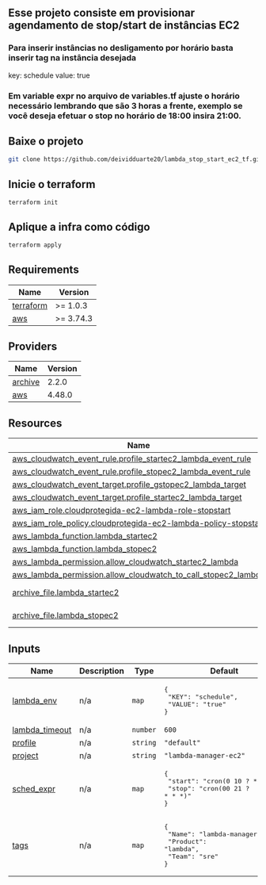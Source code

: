 ## Esse projeto consiste em provisionar agendamento de stop/start de instâncias EC2

### Para inserir instâncias no desligamento por horário basta inserir tag na instância desejada

key: schedule value: true

### Em variable expr no arquivo de variables.tf ajuste o horário necessário lembrando que são 3 horas a frente, exemplo se você deseja efetuar o stop no horário de 18:00 insira 21:00.

## Baixe o projeto
```bash
git clone https://github.com/deividduarte20/lambda_stop_start_ec2_tf.git
```

## Inicie o terraform
```
terraform init
```

## Aplique a infra como código
```bash
terraform apply
```

## Requirements

| Name | Version |
|------|---------|
| <a name="requirement_terraform"></a> [terraform](#requirement\_terraform) | >= 1.0.3 |
| <a name="requirement_aws"></a> [aws](#requirement\_aws) | >= 3.74.3 |

## Providers

| Name | Version |
|------|---------|
| <a name="provider_archive"></a> [archive](#provider\_archive) | 2.2.0 |
| <a name="provider_aws"></a> [aws](#provider\_aws) | 4.48.0 |

## Resources

| Name | Type |
|------|------|
| [aws_cloudwatch_event_rule.profile_startec2_lambda_event_rule](https://registry.terraform.io/providers/hashicorp/aws/latest/docs/resources/cloudwatch_event_rule) | resource |
| [aws_cloudwatch_event_rule.profile_stopec2_lambda_event_rule](https://registry.terraform.io/providers/hashicorp/aws/latest/docs/resources/cloudwatch_event_rule) | resource |
| [aws_cloudwatch_event_target.profile_gstopec2_lambda_target](https://registry.terraform.io/providers/hashicorp/aws/latest/docs/resources/cloudwatch_event_target) | resource |
| [aws_cloudwatch_event_target.profile_startec2_lambda_target](https://registry.terraform.io/providers/hashicorp/aws/latest/docs/resources/cloudwatch_event_target) | resource |
| [aws_iam_role.cloudprotegida-ec2-lambda-role-stopstart](https://registry.terraform.io/providers/hashicorp/aws/latest/docs/resources/iam_role) | resource |
| [aws_iam_role_policy.cloudprotegida-ec2-lambda-policy-stopstart](https://registry.terraform.io/providers/hashicorp/aws/latest/docs/resources/iam_role_policy) | resource |
| [aws_lambda_function.lambda_startec2](https://registry.terraform.io/providers/hashicorp/aws/latest/docs/resources/lambda_function) | resource |
| [aws_lambda_function.lambda_stopec2](https://registry.terraform.io/providers/hashicorp/aws/latest/docs/resources/lambda_function) | resource |
| [aws_lambda_permission.allow_cloudwatch_startec2_lambda](https://registry.terraform.io/providers/hashicorp/aws/latest/docs/resources/lambda_permission) | resource |
| [aws_lambda_permission.allow_cloudwatch_to_call_stopec2_lambda](https://registry.terraform.io/providers/hashicorp/aws/latest/docs/resources/lambda_permission) | resource |
| [archive_file.lambda_startec2](https://registry.terraform.io/providers/hashicorp/archive/latest/docs/data-sources/file) | data source |
| [archive_file.lambda_stopec2](https://registry.terraform.io/providers/hashicorp/archive/latest/docs/data-sources/file) | data source |

## Inputs

| Name | Description | Type | Default | Required |
|------|-------------|------|---------|:--------:|
| <a name="input_lambda_env"></a> [lambda\_env](#input\_lambda\_env) | n/a | `map` | <pre>{<br>  "KEY": "schedule",<br>  "VALUE": "true"<br>}</pre> | no |
| <a name="input_lambda_timeout"></a> [lambda\_timeout](#input\_lambda\_timeout) | n/a | `number` | `600` | no |
| <a name="input_profile"></a> [profile](#input\_profile) | n/a | `string` | `"default"` | no |
| <a name="input_project"></a> [project](#input\_project) | n/a | `string` | `"lambda-manager-ec2"` | no |
| <a name="input_sched_expr"></a> [sched\_expr](#input\_sched\_expr) | n/a | `map` | <pre>{<br>  "start": "cron(0 10 ? * * *)",<br>  "stop": "cron(00 21 ? * * *)"<br>}</pre> | no |
| <a name="input_tags"></a> [tags](#input\_tags) | n/a | `map` | <pre>{<br>  "Name": "lambda-manager-ec2",<br>  "Product": "lambda",<br>  "Team": "sre"<br>}</pre> | no |

